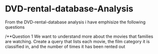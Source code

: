 # DVD-rental-database-Analysis
From the DVD-rental-database analysis i have emphisize the following questions 

 /**Question 1
We want to understand more about the movies that families are watching. Create a query that lists each movie, the film category
it is classified in, and the number of times it has been rented out
